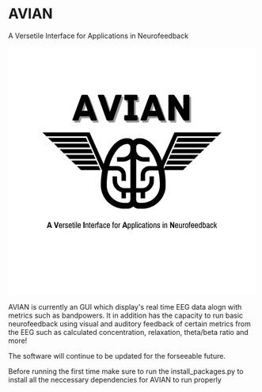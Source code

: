 # AVIAN
A Versetile Interface for Applications in Neurofeedback

![alt text](https://raw.githubusercontent.com/LeonardoFerrisi/AVIAN/main/AVIAN.png)


AVIAN is currently an GUI which display's real time EEG data alogn with metrics such as bandpowers. It in addition has the capacity to run basic neurofeedback using visual and auditory feedback of certain metrics from the EEG such as calculated concentration, relaxation, theta/beta ratio and more!

The software will continue to be updated for the forseeable future.

Before running the first time make sure to run the install_packages.py to install all the neccessary dependencies for AVIAN to run properly

